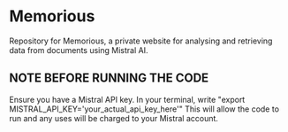 # Memorious
Repository for Memorious, a private website for analysing and retrieving data from documents using Mistral AI.

## NOTE BEFORE RUNNING THE CODE
Ensure you have a Mistral API key. In your terminal, write "export MISTRAL_API_KEY='your_actual_api_key_here'"
This will allow the code to run and any uses will be charged to your Mistral account.
